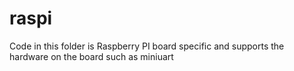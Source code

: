 # raspi

Code in this folder is Raspberry PI board specific and supports the hardware on the board
such as miniuart
